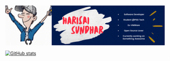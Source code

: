 [![Header](https://github.com/harisaisundhar/harisaisundhar/blob/main/Header.gif "Header")](https://)

[![GitHub stats](https://github-readme-stats.vercel.app/api?username=harisaisundhar)](https://github.com/anuraghazra/github-readme-stats)

<!--
**harisaisundhar/harisaisundhar** is a ✨ _special_ ✨ repository because its `README.md` (this file) appears on your GitHub profile.

Here are some ideas to get you started:

- 🔭 I’m currently working on ...
- 🌱 I’m currently learning ...
- 👯 I’m looking to collaborate on ...
- 🤔 I’m looking for help with ...
- 💬 Ask me about ...
- 📫 How to reach me: ...
- 😄 Pronouns: ...
- ⚡ Fun fact: ...
-->

